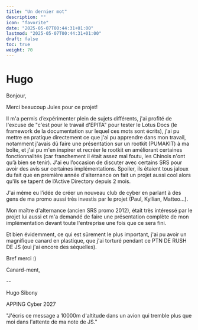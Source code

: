 ```yaml
---
title: "Un dernier mot"
description: ""
icon: "favorite"
date: "2025-05-07T00:44:31+01:00"
lastmod: "2025-05-07T00:44:31+01:00"
draft: false
toc: true
weight: 70
---
```


# Hugo

Bonjour,

Merci beaucoup Jules pour ce projet!

Il m'a permis d’expérimenter plein de sujets différents, j'ai profité de l'excuse de "c'est pour le travail d'EPITA" pour tester le Lotus Docs (le framework de la documentation sur lequel ces mots sont écrits), j'ai pu mettre en pratique directement ce que j'ai pu apprendre dans mon travail, notamment j'avais dû faire une présentation sur un rootkit (PUMAKIT) à ma boîte, et j'ai pu m'en inspirer et recréer le rootkit en améliorant certaines fonctionnalités (car franchement il était assez mal foutu, les Chinois n'ont qu’à bien se tenir). J'ai eu l’occasion de discuter avec certains SRS pour avoir des avis sur certaines implémentations. Spoiler, ils étaient tous jaloux du fait que en première année d'alternance on fait un projet aussi cool alors qu'ils se tapent de l’Active Directory depuis 2 mois.

J'ai même eu l’idée de créer un nouveau club de cyber en parlant à des gens de ma promo aussi très investis par le projet (Paul, Kyllian, Matteo...).

Mon maître d'alternance (ancien SRS promo 2012), était très intéressé par le projet lui aussi et m'a demandé de faire une présentation complète de mon implémentation devant toute l'entreprise une fois que ce sera fini.

Et bien évidemment, ce qui est sûrement le plus important, j'ai pu avoir un magnifique canard en plastique, que j'ai torturé pendant ce PTN DE RUSH DE JS (oui j'ai encore des séquelles).

Bref merci :)

Canard-ment,

-- 

Hugo Sibony

APPING Cyber 2027

"J'écris ce message a 10000m d'altitude dans un avion qui tremble plus que moi dans l'attente de ma note de JS."